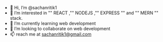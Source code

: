 - 👋 Hi, I’m @sachanritik1
- 👀 I’m interested in  ""  REACT ,""  NODEJS ,"" EXPRESS "" and "" MERN "" stack.
- 🌱 I’m currently learning  web development
- 💞️ I’m looking to collaborate on web development
- 📫 reach me at sachanritik1@gmail.com

<!---
sachanritik1/sachanritik1 is a ✨ special ✨ repository because its `README.md` (this file) appears on your GitHub profile.
You can click the Preview link to take a look at your changes.
--->
